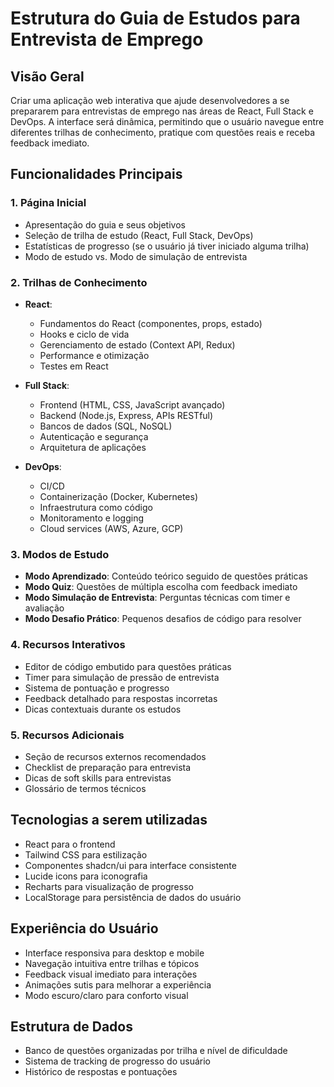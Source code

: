 # Estrutura do Guia de Estudos para Entrevista de Emprego

## Visão Geral
Criar uma aplicação web interativa que ajude desenvolvedores a se prepararem para entrevistas de emprego nas áreas de React, Full Stack e DevOps. A interface será dinâmica, permitindo que o usuário navegue entre diferentes trilhas de conhecimento, pratique com questões reais e receba feedback imediato.

## Funcionalidades Principais

### 1. Página Inicial
- Apresentação do guia e seus objetivos
- Seleção de trilha de estudo (React, Full Stack, DevOps)
- Estatísticas de progresso (se o usuário já tiver iniciado alguma trilha)
- Modo de estudo vs. Modo de simulação de entrevista

### 2. Trilhas de Conhecimento
- **React**:
  - Fundamentos do React (componentes, props, estado)
  - Hooks e ciclo de vida
  - Gerenciamento de estado (Context API, Redux)
  - Performance e otimização
  - Testes em React
  
- **Full Stack**:
  - Frontend (HTML, CSS, JavaScript avançado)
  - Backend (Node.js, Express, APIs RESTful)
  - Bancos de dados (SQL, NoSQL)
  - Autenticação e segurança
  - Arquitetura de aplicações
  
- **DevOps**:
  - CI/CD
  - Containerização (Docker, Kubernetes)
  - Infraestrutura como código
  - Monitoramento e logging
  - Cloud services (AWS, Azure, GCP)

### 3. Modos de Estudo
- **Modo Aprendizado**: Conteúdo teórico seguido de questões práticas
- **Modo Quiz**: Questões de múltipla escolha com feedback imediato
- **Modo Simulação de Entrevista**: Perguntas técnicas com timer e avaliação
- **Modo Desafio Prático**: Pequenos desafios de código para resolver

### 4. Recursos Interativos
- Editor de código embutido para questões práticas
- Timer para simulação de pressão de entrevista
- Sistema de pontuação e progresso
- Feedback detalhado para respostas incorretas
- Dicas contextuais durante os estudos

### 5. Recursos Adicionais
- Seção de recursos externos recomendados
- Checklist de preparação para entrevista
- Dicas de soft skills para entrevistas
- Glossário de termos técnicos

## Tecnologias a serem utilizadas
- React para o frontend
- Tailwind CSS para estilização
- Componentes shadcn/ui para interface consistente
- Lucide icons para iconografia
- Recharts para visualização de progresso
- LocalStorage para persistência de dados do usuário

## Experiência do Usuário
- Interface responsiva para desktop e mobile
- Navegação intuitiva entre trilhas e tópicos
- Feedback visual imediato para interações
- Animações sutis para melhorar a experiência
- Modo escuro/claro para conforto visual

## Estrutura de Dados
- Banco de questões organizadas por trilha e nível de dificuldade
- Sistema de tracking de progresso do usuário
- Histórico de respostas e pontuações
